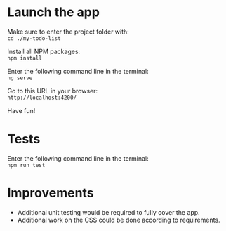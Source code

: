 # Launch the app
Make sure to enter the project folder with:\
`cd ./my-todo-list`

Install all NPM packages:\
`npm install`

Enter the following command line in the terminal:\
`ng serve`

Go to this URL in your browser:\
`http://localhost:4200/`

Have fun!

# Tests
Enter the following command line in the terminal:\
`npm run test`

# Improvements
- Additional unit testing would be required to fully cover the app.
- Additional work on the CSS could be done according to requirements.